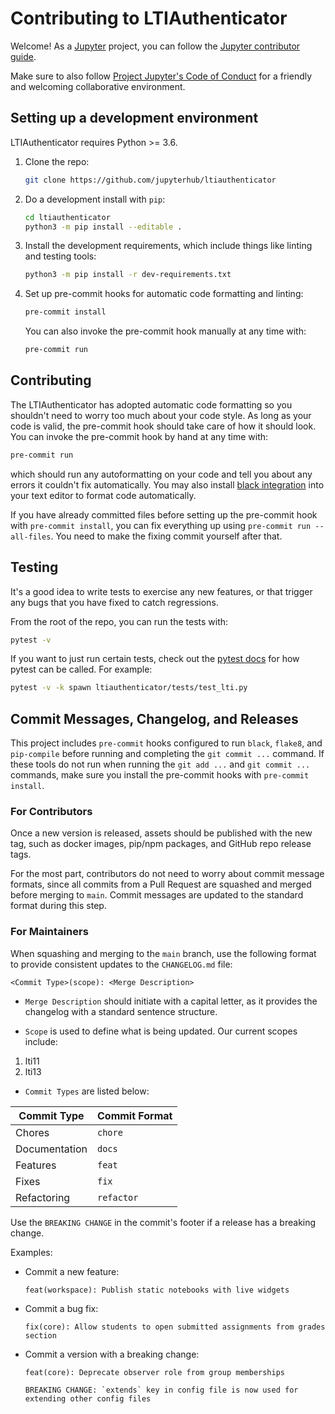 # Contributing to LTIAuthenticator

Welcome! As a [Jupyter](https://jupyter.org) project, you can follow the [Jupyter contributor guide](https://jupyter.readthedocs.io/en/latest/contributing/content-contributor.html).

Make sure to also follow [Project Jupyter's Code of Conduct](https://github.com/jupyter/governance/blob/master/conduct/code_of_conduct.md) for a friendly and welcoming collaborative environment.

## Setting up a development environment

LTIAuthenticator requires Python >= 3.6.

1. Clone the repo:

   ```bash
   git clone https://github.com/jupyterhub/ltiauthenticator
   ```

2. Do a development install with `pip`:

   ```bash
   cd ltiauthenticator
   python3 -m pip install --editable .
   ```

3. Install the development requirements, which include things like linting and testing tools:

   ```bash
   python3 -m pip install -r dev-requirements.txt
   ```

4. Set up pre-commit hooks for automatic code formatting and linting:

   ```bash
   pre-commit install
   ```

   You can also invoke the pre-commit hook manually at any time with:

   ```bash
   pre-commit run
   ```

## Contributing

The LTIAuthenticator has adopted automatic code formatting so you shouldn't need to worry too much about your code style.
As long as your code is valid, the pre-commit hook should take care of how it should look. You can invoke the pre-commit hook by hand at any time with:

```bash
pre-commit run
```

which should run any autoformatting on your code and tell you about any errors it couldn't fix automatically. You may also install [black integration](https://github.com/psf/black#editor-integration) into your text editor to format code automatically.

If you have already committed files before setting up the pre-commit hook with `pre-commit install`, you can fix everything up using `pre-commit run --all-files`. You need to make the fixing commit yourself after that.

## Testing

It's a good idea to write tests to exercise any new features, or that trigger any bugs that you have fixed to catch regressions.

From the root of the repo, you can run the tests with:

```bash
pytest -v
```

If you want to just run certain tests, check out the [pytest docs](https://pytest.readthedocs.io/en/latest/usage.html)
for how pytest can be called. For example:

```bash
pytest -v -k spawn ltiauthenticator/tests/test_lti.py
```

## Commit Messages, Changelog, and Releases

This project includes `pre-commit` hooks configured to run `black`, `flake8`, and `pip-compile` before running and completing the `git commit ...` command. If these tools do not run when running the `git add ...` and `git commit ...` commands, make sure you install the pre-commit hooks with `pre-commit install`.

### For Contributors

Once a new version is released, assets should be published with the new tag, such as docker images, pip/npm packages, and GitHub repo release tags.

For the most part, contributors do not need to worry about commit message formats, since all commits from a Pull Request are squashed and merged before merging to `main`. Commit messages are updated to the standard format during this step.

### For Maintainers

When squashing and merging to the `main` branch, use the following format to provide consistent updates to the `CHANGELOG.md` file:

    <Commit Type>(scope): <Merge Description>

- `Merge Description` should initiate with a capital letter, as it provides the changelog with a standard sentence structure.

- `Scope` is used to define what is being updated. Our current scopes include:

1. lti11
3. lti13

- `Commit Types` are listed below:

| Commit Type | Commit Format |
| --- | --- |
| Chores | `chore` |
| Documentation | `docs` |
| Features | `feat` |
| Fixes | `fix` |
| Refactoring | `refactor` |

Use the `BREAKING CHANGE` in the commit's footer if a release has a breaking change.

Examples:

- Commit a new feature:

    ```
    feat(workspace): Publish static notebooks with live widgets
    ```

- Commit a bug fix:

    ```
    fix(core): Allow students to open submitted assignments from grades section
    ```

- Commit a version with a breaking change:

    ```
    feat(core): Deprecate observer role from group memberships

    BREAKING CHANGE: `extends` key in config file is now used for extending other config files
    ```
